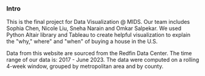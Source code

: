 ### Intro

This is the final project for Data Visualization @ MIDS. Our team includes Sophia Chen, Nicole Liu, Sneha Narain and Omkar Salpekar. We used Python Altair library and Tableau to create helpful visualization to explain the "why," where" and "when" of buying a house in the U.S.

Data from this website are sourced from the Redfin Data Center. The time range of our data is: 2017 - June 2023. The data were computed on a rolling 4-week window, grouped by metropolitan area and by county.
